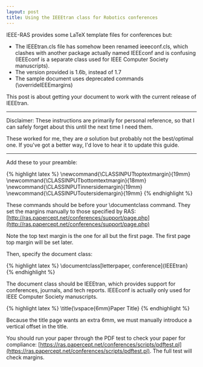 ```yaml
---
layout: post
title: Using the IEEEtran class for Robotics conferences
---
```


IEEE-RAS provides some LaTeX template files for conferences but:

 - The IEEEtran.cls file has somehow been renamed ieeeconf.cls, which
   clashes with another package actually named IEEEconf and is
   confusing (IEEEconf is a separate class used for IEEE Computer
   Society manuscripts).
 - The version provided is 1.6b, instead of 1.7
 - The sample document uses deprecated commands (\overrideIEEEmargins)

This post is about getting your document to work with the current release of IEEEtran.

<!--excerpt-->

-----------------------------------------------------------

Disclaimer: These instructions are primarily for personal reference,
so that I can safely forget about this until the next time I need
them.

These worked for me, they are *a* solution but probably not the
best/optimal one.  If you've got a better way, I'd love to hear it to
update this guide.

-----------------------------------------------------------

Add these to your preamble:

{% highlight latex %}
\newcommand{\CLASSINPUTtoptextmargin}{19mm}
\newcommand{\CLASSINPUTbottomtextmargin}{18mm}
\newcommand{\CLASSINPUTinnersidemargin}{19mm}
\newcommand{\CLASSINPUToutersidemargin}{19mm}
{% endhighlight %}

These commands should be before your \documentclass command.  They set the margins manually to those specified by RAS:
[http://ras.papercept.net/conferences/support/page.php](http://ras.papercept.net/conferences/support/page.php)

Note the top text margin is the one for all but the first page.  The
first page top margin will be set later.

Then, specify the document class:

{% highlight latex %}
\documentclass[letterpaper, conference]{IEEEtran}
{% endhighlight %}

The document class should be IEEEtran, which provides support for
conferences, journals, and tech reports.  IEEEconf is actually only
used for IEEE Computer Society manuscripts.

{% highlight latex %}
\title{\vspace{6mm}Paper Title}
{% endhighlight %}

Because the title page wants an extra 6mm, we must manually introduce
a vertical offset in the title.

You should run your paper through the PDF test to check your paper for compliance: [https://ras.papercept.net/conferences/scripts/pdftest.pl](https://ras.papercept.net/conferences/scripts/pdftest.pl). The full test will check margins.
